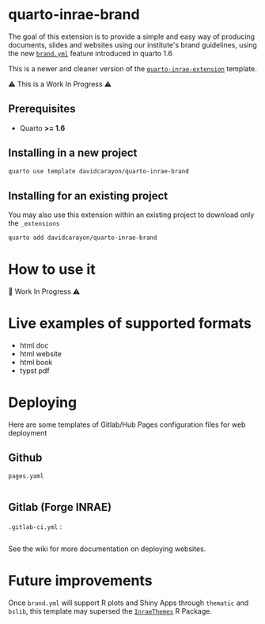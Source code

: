 # quarto-inrae-brand

The goal of this extension is to provide a simple and easy way of producing documents, slides and websites using our institute's brand guidelines, using the new [`brand.yml`](https://posit-dev.github.io/brand-yml/) feature introduced in quarto 1.6

This is a newer and cleaner version of the [`quarto-inrae-extension`](https://github.com/davidcarayon/quarto-inrae-extension) template.

⚠️ This is a Work In Progress ⚠️

## Prerequisites

- Quarto **>= 1.6**

## Installing in a new project

```bash
quarto use template davidcarayon/quarto-inrae-brand
```

## Installing for an existing project

You may also use this extension within an existing project to download only the `_extensions`

```bash
quarto add davidcarayon/quarto-inrae-brand
```

# How to use it

👷 Work In Progress ⚠️

# Live examples of supported formats

- html doc
- html website
- html book
- typst pdf

# Deploying

Here are some templates of Gitlab/Hub Pages configuration files for web deployment

## Github

`pages.yaml`

```yml

```

## Gitlab (Forge INRAE)

`.gitlab-ci.yml` : 

```yml

```

See the wiki for more documentation on deploying websites.

# Future improvements

Once `brand.yml` will support R plots and Shiny Apps through `thematic` and `bslib`, this template may supersed the [`InraeThemes`](https://github.com/davidcarayon/InraeThemes) R Package.



